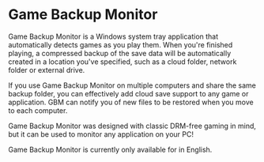 # Game Backup Monitor
Game Backup Monitor is a Windows system tray application that automatically detects games as you play them. When you're finished playing, a compressed backup of the save data will be automatically created in a location you've specified, such as a cloud folder, network folder or external drive.

If you use Game Backup Monitor on multiple computers and share the same backup folder, you can effectively add cloud save support to any game or application. GBM can notify you of new files to be restored when you move to each computer.

Game Backup Monitor was designed with classic DRM-free gaming in mind, but it can be used to monitor any application on your PC!

Game Backup Monitor is currently only available for in English.
